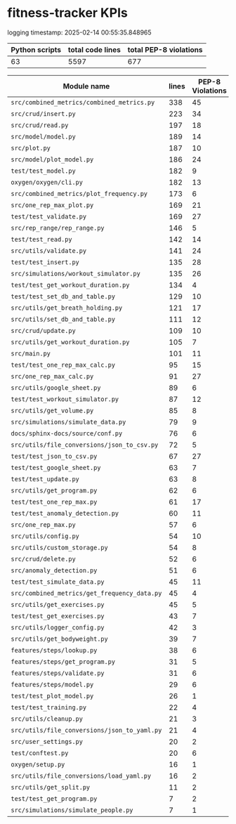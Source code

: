 # fitness-tracker KPIs

logging timestamp:
2025-02-14 00:55:35.848965

| Python scripts | total code lines | total PEP-8 violations |
| --- | --- | --- |
| 63| 5597 | 677 |

| Module name | lines | PEP-8 Violations |
| --- | --- | --- |
| `src/combined_metrics/combined_metrics.py` |        338 |                   45 |
| `src/crud/insert.py                      ` |        223 |                   34 |
| `src/crud/read.py                        ` |        197 |                   18 |
| `src/model/model.py                      ` |        189 |                   14 |
| `src/plot.py                             ` |        187 |                   10 |
| `src/model/plot_model.py                 ` |        186 |                   24 |
| `test/test_model.py                      ` |        182 |                    9 |
| `oxygen/oxygen/cli.py                    ` |        182 |                   13 |
| `src/combined_metrics/plot_frequency.py  ` |        173 |                    6 |
| `src/one_rep_max_plot.py                 ` |        169 |                   21 |
| `test/test_validate.py                   ` |        169 |                   27 |
| `src/rep_range/rep_range.py              ` |        146 |                    5 |
| `test/test_read.py                       ` |        142 |                   14 |
| `src/utils/validate.py                   ` |        141 |                   24 |
| `test/test_insert.py                     ` |        135 |                   28 |
| `src/simulations/workout_simulator.py    ` |        135 |                   26 |
| `test/test_get_workout_duration.py       ` |        134 |                    4 |
| `test/test_set_db_and_table.py           ` |        129 |                   10 |
| `src/utils/get_breath_holding.py         ` |        121 |                   17 |
| `src/utils/set_db_and_table.py           ` |        111 |                   12 |
| `src/crud/update.py                      ` |        109 |                   10 |
| `src/utils/get_workout_duration.py       ` |        105 |                    7 |
| `src/main.py                             ` |        101 |                   11 |
| `test/test_one_rep_max_calc.py           ` |         95 |                   15 |
| `src/one_rep_max_calc.py                 ` |         91 |                   27 |
| `src/utils/google_sheet.py               ` |         89 |                    6 |
| `test/test_workout_simulator.py          ` |         87 |                   12 |
| `src/utils/get_volume.py                 ` |         85 |                    8 |
| `src/simulations/simulate_data.py        ` |         79 |                    9 |
| `docs/sphinx-docs/source/conf.py         ` |         76 |                    6 |
| `src/utils/file_conversions/json_to_csv.py` |         72 |                    5 |
| `test/test_json_to_csv.py                ` |         67 |                   27 |
| `test/test_google_sheet.py               ` |         63 |                    7 |
| `test/test_update.py                     ` |         63 |                    8 |
| `src/utils/get_program.py                ` |         62 |                    6 |
| `test/test_one_rep_max.py                ` |         61 |                   17 |
| `test/test_anomaly_detection.py          ` |         60 |                   11 |
| `src/one_rep_max.py                      ` |         57 |                    6 |
| `src/utils/config.py                     ` |         54 |                   10 |
| `src/utils/custom_storage.py             ` |         54 |                    8 |
| `src/crud/delete.py                      ` |         52 |                    6 |
| `src/anomaly_detection.py                ` |         51 |                    6 |
| `test/test_simulate_data.py              ` |         45 |                   11 |
| `src/combined_metrics/get_frequency_data.py` |         45 |                    4 |
| `src/utils/get_exercises.py              ` |         45 |                    5 |
| `test/test_get_exercises.py              ` |         43 |                    7 |
| `src/utils/logger_config.py              ` |         42 |                    3 |
| `src/utils/get_bodyweight.py             ` |         39 |                    7 |
| `features/steps/lookup.py                ` |         38 |                    6 |
| `features/steps/get_program.py           ` |         31 |                    5 |
| `features/steps/validate.py              ` |         31 |                    6 |
| `features/steps/model.py                 ` |         29 |                    6 |
| `test/test_plot_model.py                 ` |         26 |                    1 |
| `test/test_training.py                   ` |         22 |                    4 |
| `src/utils/cleanup.py                    ` |         21 |                    3 |
| `src/utils/file_conversions/json_to_yaml.py` |         21 |                    4 |
| `src/user_settings.py                    ` |         20 |                    2 |
| `test/conftest.py                        ` |         20 |                    6 |
| `oxygen/setup.py                         ` |         16 |                    1 |
| `src/utils/file_conversions/load_yaml.py ` |         16 |                    2 |
| `src/utils/get_split.py                  ` |         11 |                    2 |
| `test/test_get_program.py                ` |          7 |                    2 |
| `src/simulations/simulate_people.py      ` |          7 |                    1 |

